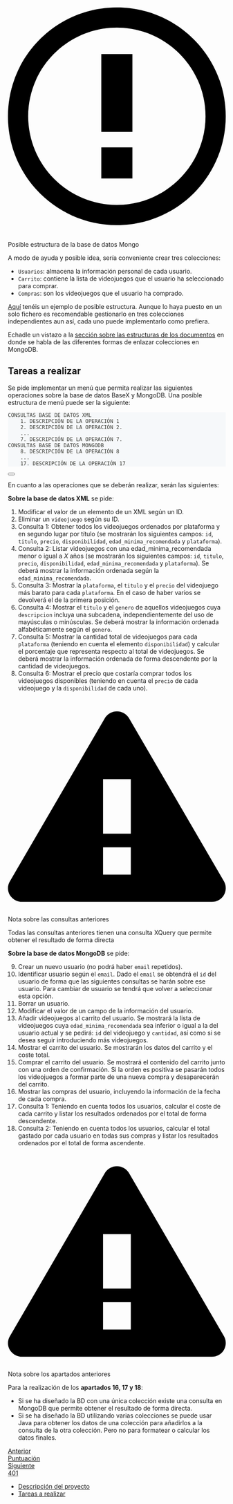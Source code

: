 <div class="theme-admonition theme-admonition-info admonition_xJq3 alert alert--info"><div class="admonitionHeading_Gvgb"><span class="admonitionIcon_Rf37"><svg viewBox="0 0 14 16"><path fill-rule="evenodd" d="M7 2.3c3.14 0 5.7 2.56 5.7 5.7s-2.56 5.7-5.7 5.7A5.71 5.71 0 0 1 1.3 8c0-3.14 2.56-5.7 5.7-5.7zM7 1C3.14 1 0 4.14 0 8s3.14 7 7 7 7-3.14 7-7-3.14-7-7-7zm1 3H6v5h2V4zm0 6H6v2h2v-2z"></path></svg></span>Posible estructura de la base de datos Mongo</div><div class="admonitionContent_BuS1"><p>A modo de ayuda y posible idea, sería conveniente crear tres colecciones:</p><ul>
<li><code>Usuarios</code>: almacena la información personal de cada usuario.</li>
<li><code>Carrito</code>: contiene la lista de videojuegos que el usuario ha seleccionado para comprar.</li>
<li><code>Compras</code>: son los videojuegos que el usuario ha comprado.</li>
</ul><p><a href="/assets/files/ejemploMongo-61cbf9669f50939bdd96013354f07de9.json" target="_blank">Aquí</a> tenéis un ejemplo de posible estructura. Aunque lo haya puesto en un solo fichero es recomendable gestionarlo en tres colecciones independientes aun así, cada uno puede implementarlo como prefiera.</p><p>Echadle un vistazo a la <a href="/docs/unidades/04/contenidos/mongo/estructura-documento">sección sobre las estructuras de los documentos</a> en donde se habla de las diferentes formas de enlazar colecciones en MongoDB.</p></div></div>
<h2 class="anchor anchorWithStickyNavbar_LWe7" id="tareas-a-realizar">Tareas a realizar<a href="#tareas-a-realizar" class="hash-link" aria-label="Enlace directo al Tareas a realizar" title="Enlace directo al Tareas a realizar">​</a></h2>
<p>Se pide implementar un menú que permita realizar las siguientes operaciones sobre la base de datos BaseX y MongoDB. Una posible estructura de menú puede ser la siguiente:</p>
<div class="language-txt codeBlockContainer_Ckt0 theme-code-block" style="--prism-color:#393A34;--prism-background-color:#f6f8fa"><div class="codeBlockContent_biex"><pre tabindex="0" class="prism-code language-txt codeBlock_bY9V thin-scrollbar" style="color:#393A34;background-color:#f6f8fa"><code class="codeBlockLines_e6Vv"><span class="token-line" style="color:#393A34"><span class="token plain">CONSULTAS BASE DE DATOS XML</span><br></span><span class="token-line" style="color:#393A34"><span class="token plain">    1. DESCRIPCIÓN DE LA OPERACIÓN 1</span><br></span><span class="token-line" style="color:#393A34"><span class="token plain">    2. DESCRIPCIÓN DE LA OPERACIÓN 2.</span><br></span><span class="token-line" style="color:#393A34"><span class="token plain">    ...</span><br></span><span class="token-line" style="color:#393A34"><span class="token plain">    7. DESCRIPCIÓN DE LA OPERACIÓN 7.</span><br></span><span class="token-line" style="color:#393A34"><span class="token plain" style="display:inline-block"></span><br></span><span class="token-line" style="color:#393A34"><span class="token plain">CONSULTAS BASE DE DATOS MONGODB</span><br></span><span class="token-line" style="color:#393A34"><span class="token plain">    8. DESCRIPCIÓN DE LA OPERACIÓN 8</span><br></span><span class="token-line" style="color:#393A34"><span class="token plain">    ...</span><br></span><span class="token-line" style="color:#393A34"><span class="token plain">    17. DESCRIPCIÓN DE LA OPERACIÓN 17</span><br></span></code></pre><div class="buttonGroup__atx"><button type="button" aria-label="Copiar código" title="Copiar" class="clean-btn"><span class="copyButtonIcons_eSgA" aria-hidden="true"><svg viewBox="0 0 24 24" class="copyButtonIcon_y97N"><path fill="currentColor" d="M19,21H8V7H19M19,5H8A2,2 0 0,0 6,7V21A2,2 0 0,0 8,23H19A2,2 0 0,0 21,21V7A2,2 0 0,0 19,5M16,1H4A2,2 0 0,0 2,3V17H4V3H16V1Z"></path></svg><svg viewBox="0 0 24 24" class="copyButtonSuccessIcon_LjdS"><path fill="currentColor" d="M21,7L9,19L3.5,13.5L4.91,12.09L9,16.17L19.59,5.59L21,7Z"></path></svg></span></button></div></div></div>
<p>En cuanto a las operaciones que se deberán realizar, serán las siguientes:</p>
<p><strong>Sobre la base de datos XML</strong> se pide:</p>
<ol>
<li>Modificar el valor de un elemento de un XML según un ID.</li>
<li>Eliminar un <code>videojuego</code> según su ID.</li>
<li>Consulta 1: Obtener todos los videojuegos ordenados por plataforma y en segundo lugar por título (se mostrarán los siguientes campos: <code>id</code>, <code>titulo</code>, <code>precio</code>, <code>disponibilidad</code>, <code>edad_minima_recomendada</code> y <code>plataforma</code>).</li>
<li>Consulta 2: Listar videojuegos con una edad_minima_recomendada menor o igual a <em>X</em> años (se mostrarán los siguientes campos: <code>id</code>, <code>titulo</code>, <code>precio</code>, <code>disponibilidad</code>, <code>edad_minima_recomendada</code> y <code>plataforma</code>). Se deberá mostrar la información ordenada según la <code>edad_minima_recomendada</code>.</li>
<li>Consulta 3: Mostrar la <code>plataforma</code>, el <code>titulo</code> y el <code>precio</code> del videojuego más barato para cada <code>plataforma</code>. En el caso de haber varios se devolverá el de la primera posición.</li>
<li>Consulta 4: Mostrar el <code>titulo</code> y el <code>genero</code> de aquellos videojuegos cuya <code>descripcion</code> incluya una subcadena, independientemente del uso de mayúsculas o minúsculas. Se deberá mostrar la información ordenada alfabéticamente según el <code>genero</code>.</li>
<li>Consulta 5: Mostrar la cantidad total de videojuegos para cada <code>plataforma</code> (teniendo en cuenta el elemento <code>disponibilidad</code>) y calcular el porcentaje que representa respecto al total de videojuegos. Se deberá mostrar la información ordenada de forma descendente por la cantidad de videojuegos.</li>
<li>Consulta 6: Mostrar el precio que costaría comprar todos los videojuegos disponibles (teniendo en cuenta el <code>precio</code> de cada videojuego y la <code>disponibilidad</code> de cada uno).</li>
</ol>
<div class="theme-admonition theme-admonition-warning admonition_xJq3 alert alert--warning"><div class="admonitionHeading_Gvgb"><span class="admonitionIcon_Rf37"><svg viewBox="0 0 16 16"><path fill-rule="evenodd" d="M8.893 1.5c-.183-.31-.52-.5-.887-.5s-.703.19-.886.5L.138 13.499a.98.98 0 0 0 0 1.001c.193.31.53.501.886.501h13.964c.367 0 .704-.19.877-.5a1.03 1.03 0 0 0 .01-1.002L8.893 1.5zm.133 11.497H6.987v-2.003h2.039v2.003zm0-3.004H6.987V5.987h2.039v4.006z"></path></svg></span>Nota sobre las consultas anteriores</div><div class="admonitionContent_BuS1"><p>Todas las consultas anteriores tienen una consulta XQuery que permite obtener el resultado de forma directa</p></div></div>
<p><strong>Sobre la base de datos MongoDB</strong> se pide:</p>
<ol start="9">
<li>Crear un nuevo usuario (no podrá haber <code>email</code> repetidos).</li>
<li>Identificar usuario según el <code>email</code>. Dado el <code>email</code> se obtendrá el <code>id</code> del usuario de forma que las siguientes consultas se harán sobre ese usuario. Para cambiar de usuario se tendrá que volver a seleccionar esta opción.</li>
<li>Borrar un usuario.</li>
<li>Modificar el valor de un campo de la información del usuario.</li>
<li>Añadir videojuegos al carrito del usuario. Se mostrará la lista de videojuegos cuya <code>edad_minima_recomendada</code> sea inferior o igual a la del usuario actual y se pedirá: <code>id</code> del videojuego y <code>cantidad</code>, así como si se desea seguir introduciendo más videojuegos.</li>
<li>Mostrar el carrito del usuario. Se mostrarán los datos del carrito y el coste total.</li>
<li>Comprar el carrito del usuario. Se mostrará el contenido del carrito junto con una orden de confirmación. Si la orden es positiva se pasarán todos los videojuegos a formar parte de una nueva compra y desaparecerán del carrito.</li>
<li>Mostrar las compras del usuario, incluyendo la información de la fecha de cada compra.</li>
<li>Consulta 1: Teniendo en cuenta todos los usuarios, calcular el coste de cada carrito y listar los resultados ordenados por el total de forma descendente.</li>
<li>Consulta 2: Teniendo en cuenta todos los usuarios, calcular el total gastado por cada usuario en todas sus compras y listar los resultados ordenados por el total de forma ascendente.</li>
</ol>
<div class="theme-admonition theme-admonition-warning admonition_xJq3 alert alert--warning"><div class="admonitionHeading_Gvgb"><span class="admonitionIcon_Rf37"><svg viewBox="0 0 16 16"><path fill-rule="evenodd" d="M8.893 1.5c-.183-.31-.52-.5-.887-.5s-.703.19-.886.5L.138 13.499a.98.98 0 0 0 0 1.001c.193.31.53.501.886.501h13.964c.367 0 .704-.19.877-.5a1.03 1.03 0 0 0 .01-1.002L8.893 1.5zm.133 11.497H6.987v-2.003h2.039v2.003zm0-3.004H6.987V5.987h2.039v4.006z"></path></svg></span>Nota sobre los apartados anteriores</div><div class="admonitionContent_BuS1"><p>Para la realización de los <strong>apartados 16, 17 y 18</strong>:</p><ul>
<li>Si se ha diseñado la BD con una única colección existe una consulta en MongoDB que permite obtener el resultado de forma directa.</li>
<li>Si se ha diseñado la BD utilizando varias colecciones se puede usar Java para obtener los datos de una colección para añadirlos a la consulta de la otra colección. Pero no para formatear o calcular los datos finales.</li>
</ul></div></div></div></article><nav class="pagination-nav docusaurus-mt-lg" aria-label="Página del documento"><a class="pagination-nav__link pagination-nav__link--prev" href="/docs/unidades/04/actividades/puntuacion"><div class="pagination-nav__sublabel">Anterior</div><div class="pagination-nav__label">Puntuación</div></a><a class="pagination-nav__link pagination-nav__link--next" href="/docs/unidades/04/anexos/ejercicios-xpath/401"><div class="pagination-nav__sublabel">Siguiente</div><div class="pagination-nav__label">401</div></a></nav></div></div><div class="col col--3"><div class="tableOfContents_bqdL thin-scrollbar theme-doc-toc-desktop"><ul class="table-of-contents table-of-contents__left-border"><li><a href="#descripción-del-proyecto" class="table-of-contents__link toc-highlight">Descripción del proyecto</a></li><li><a href="#tareas-a-realizar" class="table-of-contents__link toc-highlight">Tareas a realizar</a></li></ul></div></div></div></div></main></div></div></div></div>